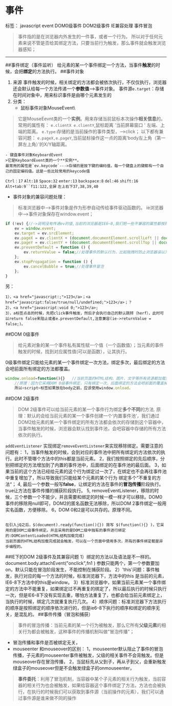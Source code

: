 # 事件
标签： javascript event DOM0级事件 DOM2级事件 IE兼容处理 事件冒泡
>事件指的是在浏览器内外发生的一件事，或者一个行为。
    所以对于任何元素来说不管是否给其绑定方法，只要当前行为触发，那么事件就会触发浏览器感知；

---
##事件绑定（事件监听）
给元素的某一个事件绑定一个方法，当事件**触发**的时候，会把**绑定**的方法执行。
##事件对象
 1. 来源
    事件触发的时候，相关绑定的方法都会被依次执行，不仅仅执行，浏览器还会默认给每一个方法传递一个**参数值**-->事件对象。
    事件源`e.target`：存储在时间对象中，用来标识事件是由哪个元素发生的
 2. 分类：
    - 鼠标事件对象MouseEvent\
>它是MouseEevnt类的一个**实例**。用来存储当前鼠标本次操作**相关信息**的。
    常用的属性有：
     `e.clientX e.clientY`,鼠标距离 '当前屏幕窗口 ' 左端、上端的距离。
            `e.type`:存储的是当前操作的事件类型，-->click；
        以下都有兼容问题：
             `e.pageX,e.pageY`,当前鼠标操作这一点的距离‘body左上角（第一屏左上角）’的X/Y轴距离。
    

    - 键盘事件对象KeyboardEvent
    >它是KeyboardEvent类的一个**实例**。
    最常用的属性是`ev.keycode`--->存储的是按下键的编码值，每一个键盘上的键都有一个自己的固定编码值。这是一些比较常用的keycode值
`Ctrl：17`  `Alt:18`  `Space:32`   `enter:13` `backspace:8` `del:46`  `shift:16` `Alt+tab:9``f11:122,全屏` `左上右下37,38,39,40`
 
 - 事件对象的兼容问题处理：
 >标准浏览器中-->事件对象是作为形参自动传给事件驱动函数的。
            ie浏览器中-->事件对象保存在window.event；
```javascript
if (!ev) {//->说明没有传递ev的值,当前的浏览器是IE6~8,我们把一些不兼容的属性都按照标准的浏览器实现一遍
    ev = window.event;
    ev.target = ev.srcElement;
    ev.pageX = ev.clientX + (document.documentElement.scrollLeft || document.body.scrollLeft);
    ev.pageY = ev.clientY + (document.documentElement.scrollTop || document.body.scrollTop);
    ev.preventDefault = function () {
        ev.returnValue = false;//处理事件的默认行为，比如拖拽时防止浏览器误以为要选中文字。
    };
    ev.stopPropagation = function () {
        ev.cancelBubble = true;//处理事件冒泡
    };
}
```
另：
``` 阻止A标签的默认行为的方法：
1），<a href="javascript:;">123</a>；<a href="javascript:false/true/null/undefined;">123</a>；？
2），<a href="javascript:void 0;">123</a>;  
3），a标签点击的时候，先把click事件触发，然后才会执行自己的默认跳转（herf），此时可以return false来阻止或者e.preventDefault,注意兼容(ie->returnValue = false;)。
```
##DOM 0级事件
>给元素对象的某一个事件私有属性赋一个值（一个函数值）；当元素的事件触发的时候，找到对应属性值(可以是函数），让其执行。

 0级事件绑定只能给元素的某一个事件绑定一次方法，绑定多次，最后绑定的方法会吧前面所有绑定的方法都覆盖。
 
```javascript
window.onload=function(){}   //当前页面的HTML结构、图片、文字等所有资源都加载完成，才会触发这个事件，在同一页面中只能使用一次。
    //原理：因为它采用DOM 0级事件绑定，只有绑定一次，后面绑定的方法会吧前面的覆盖掉；load事件本身就是资源加载完成触发。
    所以<script>标签如果放在body之前，应该使用window.onload。
```

##DOM 2级事件
>  DOM 2级事件可以给当前元素的某一个事件行为绑定**多个不同**的方法.
原理：默认的会给当前元素的某一个事件创建一个‘内置事件池’，我们通过DOM2给元素的某一个事件绑定的所有方法都会依次的存储到这个容器中，当事件触发的时候，浏览器会默认找到事件池，会吧容器中存储的所有方法依次的执行。 

`addEventListener` 实现绑定`removeEventListener`来实现移除绑定。需要注意的问题有：
 1，当事件触发的时候，会到对应的事件池中把所有绑定的方法依次的执行。此时不管哪个方法中的this都是当前元素。
                2，我们按照绑定的先后顺序，分别把绑定的方法增加到了内置的事件池中，后面绑定的在事件池的最后面。
                3，如果当前的这个方法已经给元素的这个行为绑定过一次了，在绑定也不会再往事件池中重复增加了，所以导致我们只能给某个元素的某个行为 绑定多个”不重复的方法“；
               4,  最后一个参数一般写**false**，让绑定的方法在事件的**冒泡传播**阶段执行。true让方法在事件传播的捕获阶段执行。
               5, removeEventListener，移除的时候，三个参数一个不能少，并且需要和绑定的时候一模一样才可以移除。DOM0事件的移除用null即可，DOM2的匿名函数无法移除，所以DOM 2事件绑定一般用实名函数，方便移除。
               6，DOM   0和2是可以共存的。原理不同。
```

在引入jQ之后，$(document).ready(function(){}) 简写 $(function(){} )，它采用的是DOM二级事件绑定。并且采用的是DOM二级中独有的事件进行绑定的:DOMContentLoaded(HTML结构加载完成)
当前页面的HTML结构加载完成就会触发，可以在一个页面中使用多次，所有的事件绑定都是异步编程的。
```
##IE下的DOM 2级事件及其兼容问题
1）绑定的方法以及语法是不一样的。 document.body.attachEvent("onclick",fn1 )    参数只能两个，第一个参数要加on，默认只能在冒泡阶段发生，不能控制在捕获阶段。
        2）'this'问题：事件触发，执行对应的每一个方法的时候，标准浏览器下，方法中的this 是当前的元素，IE6-8下方法中的this是window。
        3）标准浏览器中，如果当前元素某一个事件绑定的方法中不能重复，如果绑定过不再重复的绑定了，所以最后执行的时候只执行一次，但是IE6-8下没有实现去重，哪怕方法重复了，也都会给当前元素绑定上，当执行的时候，绑定几次就重复执行几次。
        4）顺序问题：标准浏览器下方法执行的顺序是按照绑定的顺序依次进行的，但是ie6-8下执行的顺序和绑定的顺序无关，是混乱的。
##事件传播（冒泡和捕获）
>事件的冒泡传播：当前元素的某一个行为被触发，那么它所有**父级元素**的相关行为都会被触发，这种事件的传播机制叫做"冒泡传播"；

- 冒泡传播和事件是否被绑定无关，
- mouseenter 和mouseover的区别：
  1，mouseenter默认阻止了事件的冒泡传播，子元素的mouseenter事件被触发，父级的相关事件不会背触发。但是mouseover存在冒泡传播，
  2，当鼠标先从父到子，再从子到父，会重新触发绿盒子的mouseover但是不会触发绿盒子的onmouseenter，

>**事件委托**：利用了冒泡机制，当容器中某个子元素的相关行为触发，当前容器的相关行为也会被触发，如果给容器这个事件绑定了方法，方法也会被执行，在执行的时候我们可以获取到事件源（当前操作的元素），我们可以通过事件源是谁来做不同的操作



